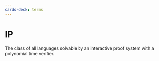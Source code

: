 ```yaml
---
cards-deck: terms
---
```

# IP []()

The class of all languages solvable by an interactive proof system with a polynomial time verifier.

[](1713280872337)
